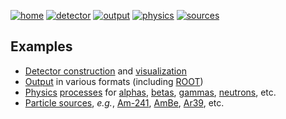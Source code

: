 [![home](https://img.shields.io/badge/gears-home-blue?style=flat)](..)
[![detector](https://img.shields.io/badge/examples-detector-green?style=flat)](detector)
[![output](https://img.shields.io/badge/examples-output-orange?style=flat)](output)
[![physics](https://img.shields.io/badge/physics-processes-yellow?style=flat)](physics)
[![sources](https://img.shields.io/badge/particle-sources-red?style=flat)](sources)

## Examples

- [Detector construction](detector) and [visualization](detector/visualization)
- [Output](output) in various formats (including [ROOT](output#root))
- [Physics](physics) [processes](physics#physics-processes) for [alphas](physics/alpha), [betas](physics/beta), [gammas](physics/gamma), [neutrons](physics/neutron), etc.
- [Particle sources](sources), *e.g.*, [Am-241](sources#am241), [AmBe](sources#@ambe), [Ar39](sources#ar39), etc.

